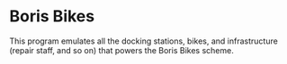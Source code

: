 # Boris Bikes


This program emulates all the docking stations, bikes, and infrastructure (repair staff, and so on) that powers the Boris Bikes scheme.